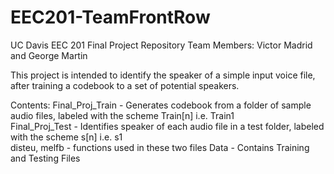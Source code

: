 # EEC201-TeamFrontRow
UC Davis EEC 201 Final Project Repository
Team Members: Victor Madrid and George Martin

This project is intended to identify the speaker of a simple input voice file, after training a codebook to a set of potential speakers.

Contents:
Final_Proj_Train - Generates codebook from a folder of sample audio files, labeled with the scheme Train[n] i.e. Train1   <br />
Final_Proj_Test - Identifies speaker of each audio file in a test folder, labeled with the scheme s[n] i.e. s1  <br />
disteu, melfb - functions used in these two files
Data - Contains Training and Testing Files
